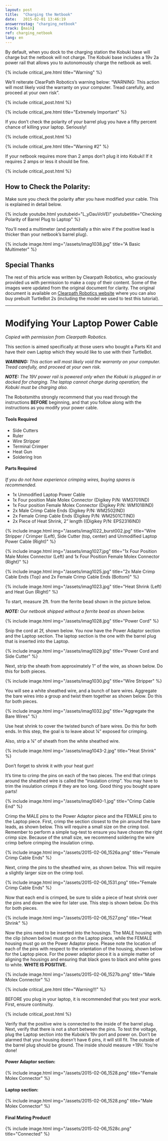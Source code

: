 ```yaml
---
layout: post
title:  "Charging the Netbook"
date:   2015-02-01 13:46:19
answerrostag: "charging_netbook"
track: [main]
ref: charging_netbook
lang: en
---
```


By default, when you dock to the charging station the Kobuki base will charge but the netbook will not charge. The Kobuki base includes a 19v 2a power rail that allows you to autonomously charge the netbook as well.

{% include critical_pre.html title="Warning" %}

We’ll reiterate ClearPath Robotics’s warning below: “WARNING: This action will most likely void the warranty on your computer. Tread carefully, and proceed at your own risk”.

{% include critical_post.html %}

{% include critical_pre.html title="Extremely Important" %}

If you don’t check the polarity of your barrel plug you have a fifty percent chance of killing your laptop. Seriously!

{% include critical_post.html %}

{% include critical_pre.html title="Warning #2" %}

If your netbook requires more than 2 amps don't plug it into Kobuki!  If it requires 2 amps or less it should be fine.

{% include critical_post.html %}

## How to Check the Polarity:

Make sure you check the polarity after you have modified your cable. This is explained in detail below.

{% include youtube.html youtubeid="L_yDauVoVEI" youtubetitle="Checking Polarity of Barrel Plug to Laptop" %}

You’ll need a multimeter (and potentially a thin wire if the positive lead is thicker than your netbook’s barrel plug).

{% include image.html img="/assets/imag1038.jpg" title="A Basic Multimeter" %}

## Special Thanks

The rest of this article was written by Clearpath Robotics, who graciously provided us with permission to make a copy of their content. Some of the images were updated from the original document for clarity. The original document is available on [Clearpath Robotics website](http://www.clearpathrobotics.com/turtlebot_2/) where you can also buy prebuilt TurtleBot 2s (including the model we used to test this tutorial).

---

# Modifying Your Laptop Power Cable

*Copied with permission from Clearpath Robotics.*

This section is aimed specifically at those users who bought a Parts Kit and have their own Laptop which they would like to use with their TurtleBot.

***WARNING:** This action will most likely void the warranty on your computer. Tread carefully, and proceed at your own risk.*

***NOTE:** The 19V power rail is powered only when the Kobuki is plugged in or docked for charging. The laptop cannot charge during operation; the Kobuki must be charging also.*

The Robotsmiths strongly recommend that you read through the instructions **BEFORE** beginning, and that you follow along with the instructions as you modify your power cable.

#### Tools Required

* Side Cutters
* Ruler
* Wire Stripper
* Terminal Crimper
* Heat Gun
* Soldering Iron

#### Parts Required

*If you do not have experience crimping wires, buying spares is recommended.*

* 1x Unmodified Laptop Power Cable
* 1x Four position Male Molex Connector (Digikey P/N: WM3701IND)
* 1x Four position Female Molex Connector (Digikey P/N: WM1018IND)
* 2x Male Crimp Cable Ends (Digikey P/N: WM2502IND)
* 2x Female Crimp Cable Ends (Digikey P/N: WM2501CTIND)
* 2x Piece of Heat Shrink, 2” length ((Digikey P/N: EPS2316IND)

{% include image.html img="/assets/imag1022_burst002.jpg" title="Wire Stripper / Crimper (Left), Side Cutter (top, center) and Unmodified Laptop Power Cable (Right)" %}

{% include image.html img="/assets/imag1027.jpg" title="1x Four Position Male Molex Connector (Left) and 1x Four Position Female Molex Connector (Right)" %}

{% include image.html img="/assets/imag1025.jpg" title="2x Male Crimp Cable Ends (Top) and 2x Female Crimp Cable Ends (Bottom)" %}

{% include image.html img="/assets/imag1023.jpg" title="Heat Shrink (Left) and Heat Gun (Right)" %}

To start, measure 2ft. from the ferrite bead shown in the picture below.

***NOTE:** Our netbook shipped without a ferrite bead as shown below.*

{% include image.html img="/assets/imag1028.jpg" title="Power Cord" %}

Snip the cord at 2f, shown below. You now have the Power Adaptor section and the Laptop section. The laptop section is the one with the barrel plug that is inserted into the Laptop.

{% include image.html img="/assets/imag1029.jpg" title="Power Cord and Side Cutter" %}

Next, strip the sheath from approximately 1” of the wire, as shown below. Do this for both pieces.

{% include image.html img="/assets/imag1030.jpg" title="Wire Stripper" %}

You will see a white sheathed wire, and a bunch of bare wires. Aggregate the bare wires into a group and twist them together as shown below. Do this for both pieces.

{% include image.html img="/assets/imag1032.jpg" title="Aggregate the Bare Wires" %}

Use heat shrink to cover the twisted bunch of bare wires. Do this for both ends. In this step, the goal is to leave about ¼” exposed for crimping.

Also, strip a ¼” of sheath from the white sheathed wire.

{% include image.html img="/assets/imag1043-2.jpg" title="Heat Shrink" %}

Don’t forget to shrink it with your heat gun!

It’s time to crimp the pins on each of the two pieces. The end that crimps around the sheathed wire is called the “insulation crimp”. You may have to trim the insulation crimps if they are too long. Good thing you bought spare parts!

{% include image.html img="/assets/imag1040-1.jpg" title="Crimp Cable End" %}

Crimp the MALE pins to the Power Adaptor piece and the FEMALE pins to the Laptop piece. First, crimp the section closest to the pin around the bare leads, as shown below. This will require a small size on the crimp tool. Remember to perform a simple tug-test to ensure you have chosen the right crimp size. Because of the small size, we recommend soldering the wire crimp before crimping the insulation crimp.

{% include image.html img="/assets/2015-02-06_1526a.png" title="Female Crimp Cable Ends" %}

Next, crimp the pins to the sheathed wire, as shown below. This will require a slightly larger size on the crimp tool.

{% include image.html img="/assets/2015-02-06_1531.png" title="Female Crimp Cable Ends" %}

Now that each end is crimped, be sure to slide a piece of heat shrink over the pins and down the wire for later use. This step is shown below. Do this for both pieces.

{% include image.html img="/assets/2015-02-06_1527.png" title="Heat Shrink" %}

Now the pins need to be inserted into the housings. The MALE housing with the clip (shown below) must go on the Laptop piece, while the FEMALE housing must go on the Power Adaptor piece. Please note the location of each of the pins with respect to the orientation of the housing, shown below for the Laptop piece. For the power adaptor piece it is a simple matter of aligning the housings and ensuring that black goes to black and white goes to white. **WHITE IS POSITIVE.**

{% include image.html img="/assets/2015-02-06_1527b.png" title="Male Molex Connector" %}

{% include critical_pre.html title="Warning!!!" %}

BEFORE you plug in your laptop, it is recommended that you test your work. First, ensure continuity.

{% include critical_post.html %}

Verify that the positive wire is connected to the inside of the barrel plug. Next, verify that there is not a short between the pins. To test the voltage, plug the Laptop section into the Kuboki’s 19v port and power on. Don’t be alarmed that your housing doesn’t have 6 pins, it will still fit. The outside of the barrel plug should be ground. The inside should measure +19V. You’re done!

#### Power Adaptor section:

{% include image.html img="/assets/2015-02-06_1528.png" title="Female Molex Connector" %}

#### Laptop section:

{% include image.html img="/assets/2015-02-06_1528.png" title="Male Molex Connector" %}

#### Final Mating Product!

{% include image.html img="/assets/2015-02-06_1528c.png" title="Connected" %}



